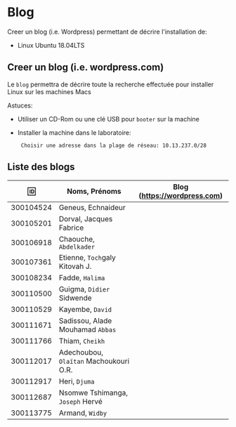 
# Blog


Creer un blog (i.e. Wordpress) permettant de décrire l'installation de:

* Linux Ubuntu 18.04LTS

## Creer un blog (i.e. wordpress.com)

Le `blog` permettra de décrire toute la recherche effectuée pour installer Linux sur les machines Macs

Astuces: 

* Utiliser un CD-Rom ou une clé USB pour `booter` sur la machine

* Installer la machine dans le laboratoire:

       Choisir une adresse dans la plage de réseau: 10.13.237.0/28
       
## Liste des blogs

| :id:      | Noms, Prénoms                            |   Blog (https://wordpress.com)                           |
|-----------|------------------------------------------|----------------------------------------------------------|
| 300104524 | Geneus, Echnaideur                       |                                                          |
| 300105201 | Dorval, Jacques Fabrice                  |                                                           |
| 300106918 | Chaouche, `Abdelkader`                   |                                                           |
| 300107361 | Etienne, `Toch`galy Kitovah J.           |                                                           |
| 300108234 | Fadde, `Halima`                          |                                                          |
| 300110500 | Guigma, `Didier` Sidwende                |                                                          |
| 300110529 | Kayembe, `David`                         |                                                          |
| 300111671 | Sadissou, Alade Mouhamad `Abbas`         |                                                          |
| 300111766 | Thiam, `Cheikh`                          |                                                          |
| 300112017 | Adechoubou, `Olaïtan` Machoukouri O.R.   |                                                          |
| 300112917 | Heri, `Djuma`                            |                                                          |
| 300112687 | Nsomwe Tshimanga, `Joseph` Hervé         |                                                          |
| 300113775 | Armand, `Widby`                          |                                                          |



